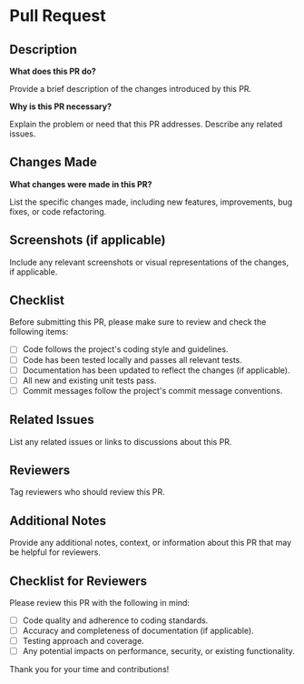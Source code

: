 # Pull Request

## Description

**What does this PR do?**

Provide a brief description of the changes introduced by this PR.

**Why is this PR necessary?**

Explain the problem or need that this PR addresses. Describe any related issues.

## Changes Made

**What changes were made in this PR?**

List the specific changes made, including new features, improvements, bug fixes, or code refactoring.

## Screenshots (if applicable)

Include any relevant screenshots or visual representations of the changes, if applicable.

## Checklist

Before submitting this PR, please make sure to review and check the following items:

- [ ] Code follows the project's coding style and guidelines.
- [ ] Code has been tested locally and passes all relevant tests.
- [ ] Documentation has been updated to reflect the changes (if applicable).
- [ ] All new and existing unit tests pass.
- [ ] Commit messages follow the project's commit message conventions.

## Related Issues

List any related issues or links to discussions about this PR.

## Reviewers

Tag reviewers who should review this PR.

## Additional Notes

Provide any additional notes, context, or information about this PR that may be helpful for reviewers.

## Checklist for Reviewers

Please review this PR with the following in mind:

- [ ] Code quality and adherence to coding standards.
- [ ] Accuracy and completeness of documentation (if applicable).
- [ ] Testing approach and coverage.
- [ ] Any potential impacts on performance, security, or existing functionality.

Thank you for your time and contributions!

